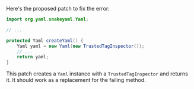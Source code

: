 Here's the proposed patch to fix the error:

```java
import org.yaml.snakeyaml.Yaml;

// ...

protected Yaml createYaml() {
    Yaml yaml = new Yaml(new TrustedTagInspector());
    // ...
    return yaml;
}
```

This patch creates a `Yaml` instance with a `TrustedTagInspector` and returns it. It should work as a replacement for the failing method.
